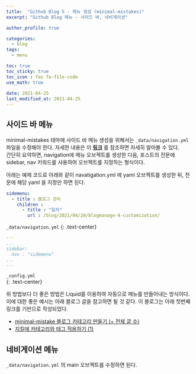 ```yaml
---
title:  "Github Blog 5 - 메뉴 생성 (minimal-mistakes)"
excerpt: "Github Blog 메뉴 - 사이드 바, 네비게이션"

author_profile: true

categories:
  - blog
tags:
  - menu

toc: true
toc_sticky: true
toc_icon : fas fa-file-code
use_math: true
 
date: 2021-04-25
last_modified_at: 2021-04-25
---
```


## **사이드 바 메뉴**  

minimal-mistakes 테마에 사이드 바 메뉴 생성을 위해서는 `_data/navigation.yml` 파일을 수정해야 한다. 자세한 내용은 이 [**링크**](https://mmistakes.github.io/minimal-mistakes/docs/layouts/#custom-sidebar-navigation-menu) 를 참조하면 자세히 알아볼 수 있다.  
간단히 요약하면, navigation에 메뉴 오브젝트를 생성한 다음, 포스트의 전문에 sidebar, nav 키워드를 사용하여 오브젝트를 지정하는 형식이다.  

아래는 예제 코드로 아래와 같이 navatigation.yml 에 yaml 오브젝트를 생성한 뒤, 전문에 해당 yaml 을 지정만 하면 된다.  

```yml
sidemenu:
  - title : 블로그 관리 
    children :
      - title : "일지"
        url : /blog/2021/04/20/blogmanage-4-customization/
```  

`_data/navigation.yml`
{: .text-center}  


```yml
---
...
sidebar:
  nav : "sidemenu"
...
---
```

`_config.yml`  
{: .text-center}  

위 방법보다 더 좋은 방법은 Liquid를 이용하여 자동으로 메뉴를 만들어내는 방식이다. 이에 대한 좋은 예시는 아래 블로그 글을 참고하면 될 것 같다. 이 블로그는 아래 첫번째 링크를 기반으로 작성되었다.  

- [minimal-mistake 블로그 카테고리 만들기 (+ 전체 글 수)](https://ansohxxn.github.io/blog/category/#nav_list_main)  
- [지킬에 카테고리와 태그 적용하기 (1)](https://hoisharka.github.io/jekyll/2017/12/03/jekyll-category-001/)

## **네비게이션 메뉴**  
`_data/navigation.yml` 의 main 오브젝트를 수정하면 된다.  
